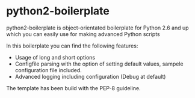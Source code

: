 # python2-boilerplate
python2-boilerplate is object-orientated boilerplate for Python 2.6 and up which you can easily use for making
advanced Python scripts

In this boilerplate you can find the following features:
- Usage of long and short options
- Configfile parsing with the option of setting default values, sampele configuration file included.
- Advanced logging including configuration (Debug at default)

The template has been build with the PEP-8 guideline.

